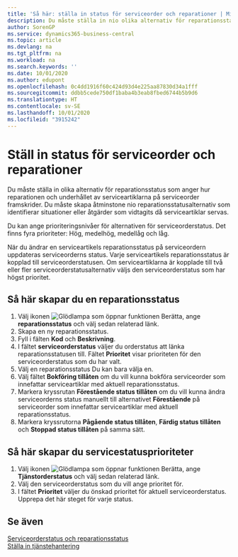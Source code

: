 ```yaml
---
title: 'Så här: ställa in status för serviceorder och reparationer | Microsoft Docs'
description: Du måste ställa in nio olika alternativ för reparationsstatus som anger hur reparationen och underhållet av serviceartiklarna på serviceorder framskrider.
author: SorenGP
ms.service: dynamics365-business-central
ms.topic: article
ms.devlang: na
ms.tgt_pltfrm: na
ms.workload: na
ms.search.keywords: ''
ms.date: 10/01/2020
ms.author: edupont
ms.openlocfilehash: 0c4dd1916f60c424d93d4e225aa87830d34a1fff
ms.sourcegitcommit: ddbb5cede750df1baba4b3eab8fbed6744b5b9d6
ms.translationtype: HT
ms.contentlocale: sv-SE
ms.lasthandoff: 10/01/2020
ms.locfileid: "3915242"
---
```

# <a name="set-up-statuses-for-service-orders-and-repairs"></a>Ställ in status för serviceorder och reparationer
Du måste ställa in olika alternativ för reparationsstatus som anger hur reparationen och underhållet av serviceartiklarna på serviceorder framskrider. Du måste skapa åtminstone nio reparationsstatusalternativ som identifierar situationer eller åtgärder som vidtagits då serviceartiklar servas.  

Du kan ange prioriteringsnivåer för alternativen för serviceorderstatus. Det finns fyra prioriteter: Hög, medelhög, medellåg och låg.  

När du ändrar en serviceartikels reparationsstatus på serviceordern uppdateras serviceorderns status. Varje serviceartikels reparationsstatus är kopplad till serviceorderstatusen. Om serviceartiklarna är kopplade till två eller fler serviceorderstatusalternativ väljs den serviceorderstatus som har högst prioritet.  

## <a name="to-set-up-a-repair-status"></a>Så här skapar du en reparationsstatus  
1. Välj ikonen ![Glödlampa som öppnar funktionen Berätta](media/ui-search/search_small.png "Berätta vad du vill göra"), ange **reparationsstatus** och välj sedan relaterad länk.
2. Skapa en ny reparationsstatus.  
3. Fyll i fälten **Kod** och **Beskrivning**.  
4. I fältet **serviceorderstatus** väljer du orderstatus att länka reparationsstatusen till. Fältet **Prioritet** visar prioriteten för den serviceorderstatus som du har valt.  
5. Välj en reparationsstatus Du kan bara välja en.  
6. Välj fältet **Bokföring tillåten** om du vill kunna bokföra serviceorder som innefattar serviceartiklar med aktuell reparationsstatus.  
7. Markera kryssrutan **Förestående status tillåten** om du vill kunna ändra serviceorderns status manuellt till alternativet **Förestående** på serviceorder som innefattar serviceartiklar med aktuell reparationsstatus.  
8. Markera kryssrutorna **Pågående status tillåten**, **Färdig status tillåten** och **Stoppad status tillåten** på samma sätt.
  
## <a name="to-set-up-service-status-priorities"></a>Så här skapar du servicestatusprioriteter  
1. Välj ikonen ![Glödlampa som öppnar funktionen Berätta](media/ui-search/search_small.png "Berätta vad du vill göra"), ange **Tjänstorderstatus** och välj sedan relaterad länk.  
2. Välj den serviceorderstatus som du vill ange prioritet för.  
3. I fältet **Prioritet** väljer du önskad prioritet för aktuell serviceorderstatus. Upprepa det här steget för varje status.  

## <a name="see-also"></a>Se även  
[Serviceorderstatus och reparationsstatus](service-service-order-status-and-repair-status.md)  
[Ställa in tjänstehantering](service-setup-service.md)  
